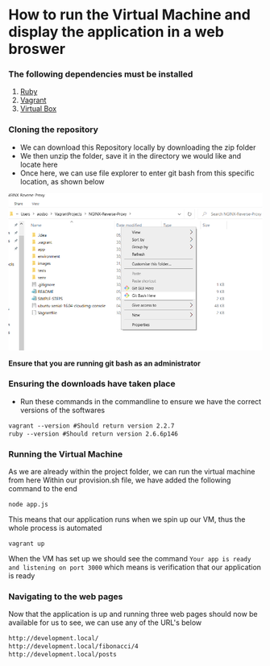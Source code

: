# How to run the Virtual Machine and display the application in a web broswer

### The following dependencies must be installed
1. [Ruby](https://github.com/oneclick/rubyinstaller2/releases/download/RubyInstaller-2.6.6-1/rubyinstaller-devkit-2.6.6-1-x64.exe)
2. [Vagrant](https://releases.hashicorp.com/vagrant/)
3. [Virtual Box](https://www.virtualbox.org/wiki/Downloads)


### Cloning the repository

- We can download this Repository locally by downloading the zip folder
- We then unzip the folder, save it in the directory we would like and locate here
- Once here, we can use file explorer to enter git bash from this specific location, as shown below

![Entering GitBash](images/accessing-git-bash-from-file-explorer.png)

**Ensure that you are running git bash as an administrator**

### Ensuring the downloads have taken place
- Run these commands in the commandline to ensure we have the correct versions of the softwares
```commandline
vagrant --version #Should return version 2.2.7
ruby --version #Should return version 2.6.6p146
```

### Running the Virtual Machine
As we are already within the project folder, we can run the virtual machine from here
Within our provision.sh file, we have added the following command to the end
```commandline
node app.js
```
This means that our application runs when we spin up our VM, thus the whole process is automated
```commandline
vagrant up
```
When the VM has set up we should see the command ``` Your app is ready and listening on port 3000 ``` which means is 
verification that our application is ready

### Navigating to the web pages
Now that the application is up and running three web pages should now be available for us to see,
we can use any of the URL's below
```commandline
http://development.local/
http://development.local/fibonacci/4
http://development.local/posts
```